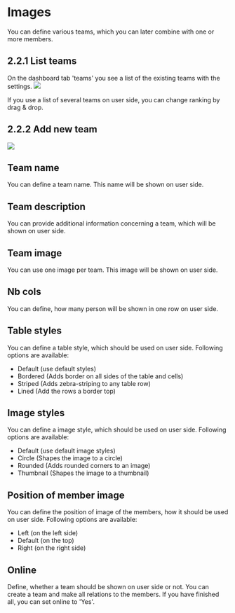 # Images

You can define various teams, which you can later combine with one or more members.

## 2.2.1 List teams

On the dashboard tab 'teams' you see a list of the existing teams with the settings. ![](https://github.com/XoopsDocs/wgteams-tutorial/tree/75ee7f86cfecc5d6032c62399ee136cc7d100e98/assets/2admin_teams_list.png)

If you use a list of several teams on user side, you can change ranking by drag & drop.

## 2.2.2 Add new team

![](https://github.com/XoopsDocs/wgteams-tutorial/tree/75ee7f86cfecc5d6032c62399ee136cc7d100e98/assets/2admin_teams_add.png)

## Team name

You can define a team name. This name will be shown on user side.

## Team description

You can provide additional information concerning a team, which will be shown on user side.

## Team image

You can use one image per team. This image will be shown on user side.

## Nb cols

You can define, how many person will be shown in one row on user side.

## Table styles

You can define a table style, which should be used on user side. Following options are available:

* Default \(use default styles\)
* Bordered \(Adds border on all sides of the table and cells\)
* Striped \(Adds zebra-striping to any table row\)
* Lined \(Add the rows a border top\)

## Image styles

You can define a image style, which should be used on user side. Following options are available:

* Default \(use default image styles\)
* Circle \(Shapes the image to a circle\)
* Rounded \(Adds rounded corners to an image\)
* Thumbnail \(Shapes the image to a thumbnail\)

## Position of member image

You can define the position of image of the members, how it should be used on user side. Following options are available:

* Left \(on the left side\)
* Default \(on the top\)
* Right \(on the right side\)

## Online

Define, whether a team should be shown on user side or not. You can create a team and make all relations to the members. If you have finished all, you can set online to 'Yes'.

